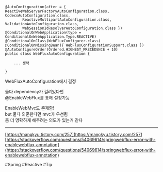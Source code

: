 ```
@AutoConfiguration(after = { ReactiveWebServerFactoryAutoConfiguration.class, CodecsAutoConfiguration.class,
		ReactiveMultipartAutoConfiguration.class, ValidationAutoConfiguration.class,
		WebSessionIdResolverAutoConfiguration.class })
@ConditionalOnWebApplication(type = ConditionalOnWebApplication.Type.REACTIVE)
@ConditionalOnClass(WebFluxConfigurer.class)
@ConditionalOnMissingBean({ WebFluxConfigurationSupport.class })
@AutoConfigureOrder(Ordered.HIGHEST_PRECEDENCE + 10)
public class WebFluxAutoConfiguration {

    ... 생략

}
```

WebFluxAutoConfiguration에서 결정

둘다 dependency가 걸려있다면  
@EnableWebFlux를 통해 설정가능

EnableWebMvc도 존재함!  
but 둘다 의존한다면 mvc가 우선됨  
좀 더 명확하게 해주려는 의도가 있는거 같다

---

[https://mangkyu.tistory.com/257](https://mangkyu.tistory.com/257)  
[https://stackoverflow.com/questions/54069614/springwebflux-error-with-enablewebflux-annotation](https://stackoverflow.com/questions/54069614/springwebflux-error-with-enablewebflux-annotation)

#Spring 
#Reactive
#Tip
